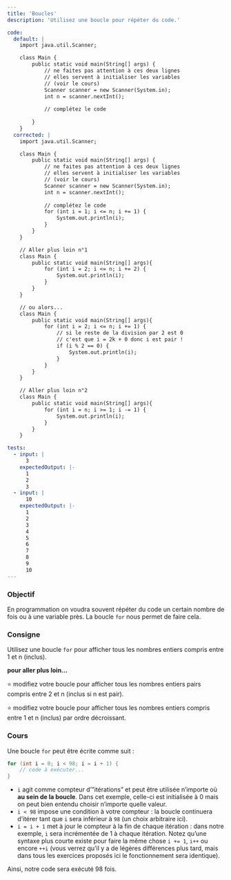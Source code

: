 ```yaml
---
title: 'Boucles'
description: 'Utilisez une boucle pour répéter du code.'

code:
  default: |
    import java.util.Scanner;

    class Main {
        public static void main(String[] args) {
            // ne faites pas attention à ces deux lignes
            // elles servent à initialiser les variables
            // (voir le cours)
            Scanner scanner = new Scanner(System.in);
            int n = scanner.nextInt();
            
            // complétez le code
        
        }
    }
  corrected: |
    import java.util.Scanner;

    class Main {
        public static void main(String[] args) {
            // ne faites pas attention à ces deux lignes
            // elles servent à initialiser les variables
            // (voir le cours)
            Scanner scanner = new Scanner(System.in);
            int n = scanner.nextInt();
            
            // complétez le code
            for (int i = 1; i <= n; i += 1) {
                System.out.println(i);
            }
        }
    }

    // Aller plus loin n°1
    class Main {
        public static void main(String[] args){
            for (int i = 2; i <= n; i += 2) {
                System.out.println(i);
            }
        }
    }

    // ou alors... 
    class Main {
        public static void main(String[] args){
            for (int i = 2; i <= n; i += 1) {
                // si le reste de la division par 2 est 0
                // c'est que i = 2k + 0 donc i est pair !
                if (i % 2 == 0) {
                    System.out.println(i);
                }
            }
        }
    }

    // Aller plus loin n°2
    class Main {
        public static void main(String[] args){
            for (int i = n; i >= 1; i -= 1) {
                System.out.println(i);
            }
        }
    }

tests:
  - input: |
      3
    expectedOutput: |-
      1
      2
      3
  - input: |
      10
    expectedOutput: |-
      1
      2
      3
      4
      5
      6
      7
      8
      9
      10
---
```


### Objectif

En programmation on voudra souvent répéter du code un certain nombre de fois ou à une variable près. La boucle `for` nous permet de faire cela.

### Consigne

Utilisez une boucle `for` pour afficher tous les nombres entiers compris entre 1 et n (inclus).

**pour aller plus loin…**

⭐ modifiez votre boucle pour afficher tous les nombres entiers pairs compris entre 2 et n (inclus si n est pair).

⭐ modifiez votre boucle pour afficher tous les nombres entiers compris entre 1 et n (inclus) par ordre décroissant.

### Cours

Une boucle `for` peut être écrite comme suit :

```java
for (int i = 0; i < 98; i = i + 1) {
	// code à exécuter...
}
```

- `i` agit comme compteur d’”itérations” et peut être utilisée n’importe où **au sein de la boucle**. Dans cet exemple, celle-ci est initialisée à 0 mais on peut bien entendu choisir n’importe quelle valeur.
- `i < 98` impose une condition à votre compteur : la boucle continuera d’itérer tant que `i` sera inférieur à `98` (un choix arbitraire ici).
- `i = i + 1` met à jour le compteur à la fin de chaque itération : dans notre exemple, `i` sera incrémentée de 1 à chaque itération. Notez qu’une syntaxe plus courte existe pour faire la même chose `i += 1`, `i++` ou encore `++i` (vous verrez qu’il y a de légères différences plus tard, mais dans tous les exercices proposés ici le fonctionnement sera identique).

Ainsi, notre code sera exécuté 98 fois.
